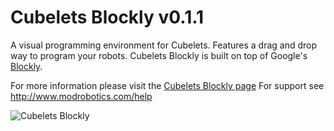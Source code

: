 # Cubelets Blockly v0.1.1
A visual programming environment for Cubelets. Features a drag and drop way to
program your robots. Cubelets Blockly is built on top of Google's [Blockly](https://developers.google.com/blockly/).

For more information please visit the [Cubelets Blockly page](http://www.modrobotics.com/cubelets/apps/cubelets-blockly)
For support see http://www.modrobotics.com/help

![Cubelets Blockly](http://www.modrobotics.com/wp-content/uploads/2016/09/cubelets_blockly.png)
